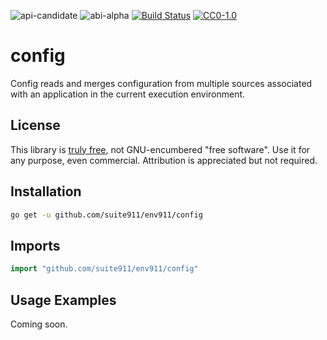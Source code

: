 ![api-candidate](https://rawgit.com/suite911/assets/master/shields/api-candidate-green.svg)
![abi-alpha](https://rawgit.com/suite911/assets/master/shields/abi-alpha-orange.svg)
[![Build Status](https://travis-ci.org/suite911/env911.svg?branch=master)](https://travis-ci.org/suite911/env911)
[![CC0-1.0](https://rawgit.com/suite911/assets/master/shields/license-cc0--1.0-efbfff.svg)](https://raw.githubusercontent.com/suite911/cloud911/master/LICENSE.txt)

# config
Config reads and merges configuration from multiple sources associated with an application in the current execution environment.

## License
This library is [truly free](https://creativecommons.org/publicdomain/zero/1.0/), not GNU-encumbered "free software".  Use it for any purpose, even commercial.  Attribution is appreciated but not required.

## Installation
```sh
go get -u github.com/suite911/env911/config
```

## Imports
```go
import "github.com/suite911/env911/config"
```

## Usage Examples
Coming soon.
